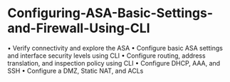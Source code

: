 # Configuring-ASA-Basic-Settings-and-Firewall-Using-CLI


• Verify connectivity and explore the ASA
• Configure basic ASA settings and interface security levels using CLI
• Configure routing, address translation, and inspection policy using CLI
• Configure DHCP, AAA, and SSH
• Configure a DMZ, Static NAT, and ACLs
